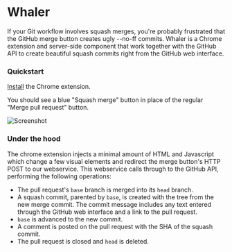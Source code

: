 Whaler
======

If your Git workflow involves squash merges, you're probably frustrated that the GitHub merge button creates ugly --no-ff commits. Whaler is a Chrome extension and server-side component that work together with the GitHub API to create beautiful squash commits right from the GitHub web interface.

### Quickstart
[Install](https://chrome.google.com/webstore/detail/whaler/kjfaikbmbbkbnjjeiambmjchclpfkedf) the Chrome extension.

You should see a blue "Squash merge" button in place of the regular "Merge pull request" button.

![Screenshot](https://lh6.googleusercontent.com/PHxlDNaEO5HtcUnz9JCDw22oytCxV6voFmlpZKLFjlx1u-ELtjj9kbp4egzCkjQpDx-EEUMGEw=s1280-h800-e365-rw)

### Under the hood
The chrome extension injects a minimal amount of HTML and Javascript which change a few visual elements and redirect the merge button's HTTP POST to our webservice. This webservice calls through to the GitHub API, performing the following operations:
  - The pull request's `base` branch is merged into its `head` branch.
  - A squash commit, parented by `base`, is created with the tree from the new merge commit. The commit message includes any text entered through the GitHub web interface and a link to the pull request.
  - `base` is advanced to the new commit.
  - A comment is posted on the pull request with the SHA of the squash commit.
  - The pull request is closed and `head` is deleted.

